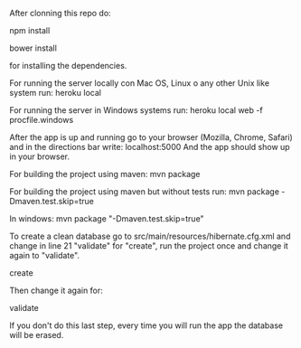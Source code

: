 After clonning this repo do:

npm install

bower install

for installing the dependencies.

For running the server locally con Mac OS, Linux o any other Unix like system run:
heroku local

For running the server in Windows systems run:
heroku local web -f procfile.windows

After the app is up and running go to your browser (Mozilla, Chrome, Safari)
and in the directions bar write:
localhost:5000
And the app should show up in your browser.

For building the project using maven:
mvn package

For building the project using maven but without tests run:
mvn package -Dmaven.test.skip=true

In windows:
mvn package "-Dmaven.test.skip=true"

To create a clean database go to src/main/resources/hibernate.cfg.xml and
change in line 21 "validate" for "create", run the project once and change
it again to "validate".

<property name="hibernate.hbm2ddl.auto">create</property>

Then change it again for:

<property name="hibernate.hbm2ddl.auto">validate</property>

If you don't do this last step, every time you will run the app the database
will be erased.
